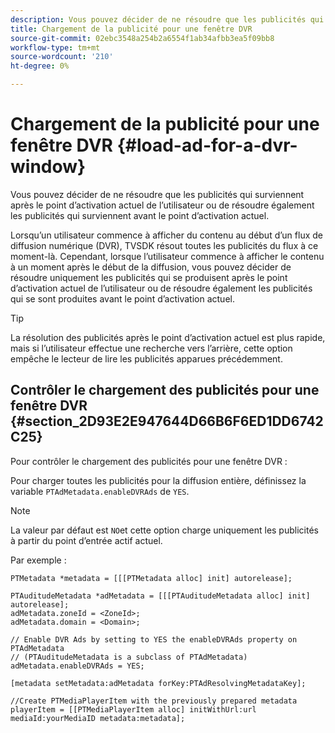 ```yaml
---
description: Vous pouvez décider de ne résoudre que les publicités qui surviennent après le point d’activation actuel de l’utilisateur ou de résoudre également les publicités qui surviennent avant le point d’activation actuel.
title: Chargement de la publicité pour une fenêtre DVR
source-git-commit: 02ebc3548a254b2a6554f1ab34afbb3ea5f09bb8
workflow-type: tm+mt
source-wordcount: '210'
ht-degree: 0%

---
```


# Chargement de la publicité pour une fenêtre DVR {#load-ad-for-a-dvr-window}

Vous pouvez décider de ne résoudre que les publicités qui surviennent après le point d’activation actuel de l’utilisateur ou de résoudre également les publicités qui surviennent avant le point d’activation actuel.

Lorsqu’un utilisateur commence à afficher du contenu au début d’un flux de diffusion numérique (DVR), TVSDK résout toutes les publicités du flux à ce moment-là. Cependant, lorsque l’utilisateur commence à afficher le contenu à un moment après le début de la diffusion, vous pouvez décider de résoudre uniquement les publicités qui se produisent après le point d’activation actuel de l’utilisateur ou de résoudre également les publicités qui se sont produites avant le point d’activation actuel.

>[!TIP]
>
>La résolution des publicités après le point d’activation actuel est plus rapide, mais si l’utilisateur effectue une recherche vers l’arrière, cette option empêche le lecteur de lire les publicités apparues précédemment.

## Contrôler le chargement des publicités pour une fenêtre DVR {#section_2D93E2E947644D66B6F6ED1DD6742C25}

Pour contrôler le chargement des publicités pour une fenêtre DVR :

Pour charger toutes les publicités pour la diffusion entière, définissez la variable `PTAdMetadata.enableDVRAds` de `YES`.

>[!NOTE]
>
>La valeur par défaut est `NO`et cette option charge uniquement les publicités à partir du point d’entrée actif actuel.

Par exemple :

```
PTMetadata *metadata = [[[PTMetadata alloc] init] autorelease]; 
 
PTAuditudeMetadata *adMetadata = [[[PTAuditudeMetadata alloc] init] autorelease];  
adMetadata.zoneId = <ZoneId>; 
adMetadata.domain = <Domain>; 
 
// Enable DVR Ads by setting to YES the enableDVRAds property on PTAdMetadata  
// (PTAuditudeMetadata is a subclass of PTAdMetadata)  
adMetadata.enableDVRAds = YES; 
 
[metadata setMetadata:adMetadata forKey:PTAdResolvingMetadataKey]; 
 
//Create PTMediaPlayerItem with the previously prepared metadata    
playerItem = [[PTMediaPlayerItem alloc] initWithUrl:url mediaId:yourMediaID metadata:metadata]; 
```
